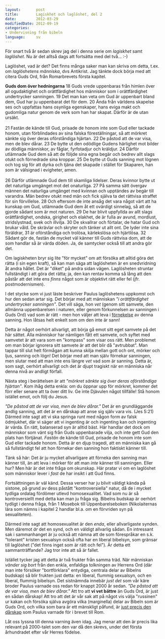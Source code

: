 ```yaml
---
layout:       post
title:        Lagiskhet och laglöshet, del 2
date:         2012-03-29
modifiedDate: 2012-09-19
categories:
- Undervisning från bibeln
language:     sv
---
```

För snart två år sedan skrev jag del i denna serie om <em>lagiskhet</em> samt <em>laglöshet</em>. Nu är det alltså dags att fortsätta med del två... :-)

Laglöshet, vad är det? Det finns många saker man kan skriva om detta, t.ex. om <em>laglöshetens människa</em>, dvs Antikrist. Jag tänkte dock börja med att citera Guds Ord, från Romarbrevets första kapitel. <p class="quote"><strong>Guds dom över hedningarna</strong>
18 Guds vrede uppenbaras från himlen över all ogudaktighet och orättfärdighet hos människor som i orättfärdighet undertrycker sanningen. 19 Det man kan veta om Gud är uppenbart bland dem, Gud har ju uppenbarat det för dem. 20 Ända från världens skapelse ses och uppfattas hans osynliga egenskaper, hans eviga makt och gudomliga natur genom de verk som han har skapat. Därför är de utan ursäkt.<br><br>21 Fastän de kände till Gud, prisade de honom inte som Gud eller tackade honom, utan förblindades av sina falska föreställningar, så att mörkret sänkte sig över deras oförståndiga hjärtan. 22 De påstod att de var visa, men de blev dårar. 23 De bytte ut den odödlige Gudens härlighet mot bilder av dödliga människor, av fåglar, fyrfotadjur och kräldjur. 24 Därför utlämnade Gud dem så att de följde sina egna begär och bedrev allt slags otukt och förnedrade sina kroppar. 25 De bytte ut Guds sanning mot lögnen och tog sig för att dyrka och tjäna det skapade i stället för Skaparen, han som är välsignad i evigheter, amen.<br><br>26 Därför utlämnade Gud dem till skamliga lidelser. Deras kvinnor bytte ut det naturliga umgänget mot det onaturliga. 27 På samma sätt övergav männen det naturliga umgänget med kvinnan och upptändes av begär till varandra. Män bedrev otukt med män och fick själva ta det rättvisa straffet för sin förvillelse. 28 Och eftersom de inte ansåg det vara något värt att ha kunskap om Gud, utlämnade Gud dem åt ett ovärdigt sinnelag, så att de gjorde sådant som är mot naturen. 29 De har blivit uppfyllda av allt slags orättfärdighet, ondska, girighet och elakhet, de är fulla av avund, mordlust, stridslystnad, svek och illvilja. 30 De skvallrar och förtalar, de hatar Gud och brukar våld. De skrävlar och skryter och tänker ut allt ont. De lyder inte sina föräldrar, 31 är oförståndiga och trolösa, kärlekslösa och hjärtlösa. 32 Sådant gör de, fastän de mycket väl känner till Guds rättvisa dom, att de som handlar så är värda döden. Ja, de samtycker också till att andra gör det.</p>Om lagiskheten bryr sig lite "för mycket" om att försöka att alltid göra det rätta (i sin egen kraft), så kan man säga att laglösheten är en snedvridning åt andra hållet. Det är "diket" på andra sidan vägen. Laglösheten struntar fullständigt i att göra det rätta; ja, den kan rentav komma så lång att den påstår att det inte ens <em>finns</em> något som är objektivt rätt eller fel (jfr. postmodernismen).

I det stycke som vi just läste beskriver Paulus laglöshetens uppkomst och hur den sedan artar sig. Det börjar med att människan <em>"i orättfärdighet undertrycker sanningen"</em>. Det vill säga, hon <em>vet</em> (genom sitt samvete, den allmänna uppenbarelsen i naturen, eller genom förkunnelsen av sanningen i Guds Ord) vad som är rätt - men hon väljer att leva i <u>förnekelse</u> av denna sanning. Hon låtsas helt enkelt som om den inte är sann!

Detta är något oerhört allvarligt, att börja gå emot sitt eget samvete på det här sättet. Alla människor har nämligen fått ett samvete, och syftet med samvetet är att vara som en "kompass" som visar oss rätt. Men problemet om man börjar ignorera sitt samvete är att det blir då "avtrubbat". Man tappar till slut helt förmågan att kunna skilja mellan gott och ont, mörker och ljus, sanning och lögn! Det börjar med att man själv förnekar sanningen, men slutar med att man inte ens längre <em>vet</em> vad som är sanning. Detta är, som sagt, oerhört allvarligt och det är djupt tragiskt när en människa når denna nivå av andligt förfall.

Nästa steg i berättelsen är att <em>"mörkret sänkte sig över deras oförståndiga hjärtan"</em>. Kom ihåg detta enkla: om du öppnar upp för mörkret, kommer det förr eller senare att ta över ditt liv. Ge inte Djävulen något tillfälle! Stå honom istället emot, och följ du Jesus.

<em>"De påstod att de var visa, men de blev dårar."</em> Det är en grundläggande andlig sanning, att det är en dårskap att anse sig själv vara vis. (Jes 5:21) Därmed inte sagt att vi ska springa runt med någon form av falsk ödmjukhet, där vi säger att vi ingenting är och ingenting kan och ingenting är värda. En rätt, balanserad syn är alltid bäst. Här handlar det dock om människor som vänt sig från Guds uppenbarade vilja, och inte gett Gud den plats han förtjänat. <em>Fastän</em> de kände till Gud, prisade de honom inte som Gud eller tackade honom. Detta är en djup tragedi, att en människa kan gå så fullständigt fel att hon förnekar den sanning hon faktiskt känner till.

Tänk så här: Det är ju mycket allvarligare att förneka den sanning man känner till, än att leva i mörker för att man <em>inte</em> känner till sanningen. Eller hur? Men här är det inte fråga om okunskap. Här pratar vi om en laglöshet som  människor lever i <em>fast</em> de har insikt i att Gud finns.

Fortsättningen är väl känd. Dessa verser har ju blivit väldigt kända på sistone, på grund av dess påstått "kontroversiella" natur, då de i mycket tydliga ordalag fördömer utlevd homosexualitet. Vad som nu är så kontroversiellt med detta kan man ju fråga sig. Bibelns budskap är oerhört tydligt i denna fråga, från 1 Mosebok till Uppenbarelseboken (Nikolaiternas lära som nämns i kapitel 2 handlar bl.a. om en förvriden syn på sexualiteten).

Därmed inte sagt att homosexualitet är den <em>enda</em>, eller allvarligaste synden. Men däremot <em>är</em> det en synd, och en väldigt allvarlig sådan. En intressant sak i sammanhanget är ju också att nämna att de som förespråkar en s.k. "tolerant" kristen sexualsyn också ofta har en liberal bibelsyn, som gränsar till laglöshet ("det finns inget som är rätt och fel"). Är detta ett sammanträffande? Jag tror inte att så är fallet.

Istället tycker jag att detta är två frukter från samma träd. När människan <em>vänder sig bort</em> från den enkla, enfaldiga tolkningen av Herrens Ord (där man inte försöker "bortförklara" entydiga, centrala delar av Bibelns budskap) så blir frukten just detta: en liberal, flummig sexualsyn, och en liberal, flummig bibelsyn. Det sistnämnda innebär <em>just det</em> som vår käre broder Paulus varnade oss redan för knappt 2000 år sedan. <em>"De påstod att de var visa, men de blev dårar."</em> Att tro att <strong>vi vet bättre</strong> än Guds Ord, är just en sådan dårskap! Att tro att det är vår sak att på något vis välja "russinen" ur kakan och försöka själva avgöra vilka (marginella) delar av Bibeln som är Guds Ord, och vilka som bara är ett mänskligt påfund, är <u>just precis den dårskap</u> som Paulus varnade för i brevet till Rom.

Låt oss lyssna till denna varning även idag. Jag menar att den är precis lika relevant på 2000-talet som den var då den skrevs, under det första århundradet efter vår Herres födelse.
